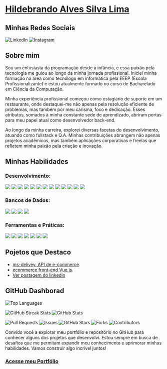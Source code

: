# [Hildebrando Alves Silva Lima](https://hildebrandolima.github.io/)

## Minhas Redes Sociais

[![LinkedIn](https://img.shields.io/badge/LinkedIn-000?style=for-the-badge&logo=linkedin&logoColor=0E76A8)](https://www.linkedin.com/in/hildebrando-lima-664bb1130/)
[![Instagram](https://img.shields.io/badge/Instagram-000?style=for-the-badge&logo=instagram)](https://instagram.com/_dell.sama_?igshid=OGQ5ZDc2ODk2ZA==)

## Sobre mim

Sou um entusiasta da programação desde a infância, e essa paixão pela tecnologia me guiou ao longo da minha jornada profissional. Iniciei minha formação na área como tecnólogo em informática pela EEEP (Escola Profissionalizante) e estou atualmente formado no curso de Bacharelado em Ciência da Computação.

Minha experiência profissional começou como estagiário de suporte em um restaurante, onde destaquei-me não apenas pela resolução eficiente de problemas, mas também por meu carisma, foco e dedicação. Esses atributos, somados à minha constante sede de aprendizado, abriram portas para meu papel atual como desenvolvedor back-end.

Ao longo da minha carreira, explorei diversas facetas do desenvolvimento, atuando como fullstack e Q.A. Minhas contribuições abrangem não apenas projetos acadêmicos, mas também aplicações corporativas e freelas que refletem minha paixão pela criação e inovação.

## Minhas Habilidades

### Desenvolvimento: 

<div>
    <img src="https://img.shields.io/badge/html5-%23E34F26.svg?style=for-the-badge&logo=html5&logoColor=white" />
    <img src="https://img.shields.io/badge/css3-%231572B6.svg?style=for-the-badge&logo=css3&logoColor=#FFFFFF" />
    <img src="https://img.shields.io/badge/bootstrap-%23000000?style=for-the-badge&logo=bootstrap&logoColor=#FFFFFF" />
    <img src="https://img.shields.io/badge/javascript-%23323330.svg?style=for-the-badge&logo=javascript&logoColor=%23F7DF1E" />
    <img src="https://img.shields.io/badge/react-%23000000?style=for-the-badge&logo=react&logoColor=#FFFFFF" />
    <img src="https://img.shields.io/badge/vue.Js-%23239120.svg?style=for-the-badge&logo=vuejs&logoColor=#FFFFFF" />
    <img src="https://img.shields.io/badge/node.Js-%23239120.svg?style=for-the-badge&logo=node&logoColor=#FFFFFF" />
    <img src="https://img.shields.io/badge/express-%23239120.svg?style=for-the-badge&logo=express&logoColor=#FFFFFF" />
    <img src="https://img.shields.io/badge/php-%23777BB4.svg?style=for-the-badge&logo=php&logoColor=white" />
    <img src="https://img.shields.io/badge/laravel-%23E34F26.svg?style=for-the-badge&logo=laravel&logoColor=white" />
    <img src="https://img.shields.io/badge/python-3670A0?style=for-the-badge&logo=python&logoColor=ffdd54" />
    <img src="https://img.shields.io/badge/c-%2300599C.svg?style=for-the-badge&logo=c&logoColor=#FFFFFF" />
    <img src="https://img.shields.io/badge/c++-%2300599C.svg?style=for-the-badge&logo=c%2B%2B&logoColor=#FFFFFF" />
</div>

### Bancos de Dados:

<div>
    <img src="https://img.shields.io/badge/mysql-4479A1.svg?style=for-the-badge&logo=mysql&logoColor=white" />
    <img src="https://img.shields.io/badge/postgres-%23316192.svg?style=for-the-badge&logo=postgresql&logoColor=white" />
    <img src="https://img.shields.io/badge/oracle-CC2927?style=for-the-badge&logo=oracle%20sql%20server&logoColor=white" />
    <img src="https://img.shields.io/badge/Microsoft%20SQL%20Server-CC2927?style=for-the-badge&logo=microsoft%20sql%20server&logoColor=white" />
</div>

### Ferramentas e Práticas:

<div>
    <img src="https://img.shields.io/badge/git-%23181717?style=for-the-badge&logo=git&logoColor=white" />
    <img src="https://img.shields.io/badge/GitHub-%23181717?style=for-the-badge&logo=github&logoColor=white" />
    <img src="https://img.shields.io/badge/gitlab-%23181717.svg?style=for-the-badge&logo=gitlab&logoColor=white" />
    <img src="https://img.shields.io/badge/docker-%230db7ed.svg?style=for-the-badge&logo=docker&logoColor=white" />
    <img src="https://img.shields.io/badge/scrum-%230db7ed.svg?style=for-the-badge&logo=scrum&logoColor=white" />
    <img src="https://img.shields.io/badge/kanban-%230db7ed.svg?style=for-the-badge&logo=kanban&logoColor=white" />
    <img src="https://img.shields.io/badge/TDD-%23181717?style=for-the-badge&logo=tdd&logoColor=white" />
</div>

## Pojetos que Destaco

- [ms-delivey, API de e-commerce](https://github.com/HildebrandoLima/ms-delivey).
- [ecommerce front-end Vue.js](https://github.com/HildebrandoLima/ecommerce).
- [Ver postagem do linkedin](https://encurtador.com.br/HTnd8)

## GitHub Dashborad

![Top Languages](https://github-readme-stats.vercel.app/api/top-langs/?username=HildebrandoLima&langs_count=8&theme=dark)
<!-- ![GitHub Activity Graph](https://activity-graph.herokuapp.com/graph?username=HildebrandoLima&theme=radical) -->
![GitHub Streak Stats](https://github-readme-streak-stats.herokuapp.com/?user=HildebrandoLima&theme=dark)
![GitHub Stats](https://github-readme-stats.vercel.app/api?username=HildebrandoLima&show_icons=true&theme=radical)

![Pull Requests](https://img.shields.io/github/pulls/HildebrandoLima?style=flat)
![Issues](https://img.shields.io/github/issues/HildebrandoLima?style=flat)
![GitHub Stars](https://img.shields.io/github/stars/HildebrandoLima?style=flat&color=yellow)
![Forks](https://img.shields.io/github/forks/HildebrandoLima?style=flat)
![Contributors](https://img.shields.io/github/contributors/HildebrandoLima/ProjectName?style=flat)

Convido você a explorar meu portfólio e repositório no GitHub para conhecer alguns dos projetos que desenvolvi. Estou sempre em busca de desafios que me permitam expandir meu conhecimento e aprimorar minhas habilidades. Vamos construir algo incrível juntos!

### [Acesse meu Portfólio](https://hildebrandolima.github.io/)
